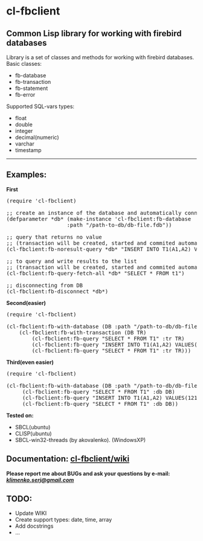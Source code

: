 cl-fbclient
===========
Common Lisp library for working with firebird databases
-----------
Library is a set of classes and methods for working with firebird databases.
Basic classes:
- fb-database
- fb-transaction
- fb-statement
- fb-error

Supported SQL-vars types:
- float
- double
- integer
- decimal(numeric)
- varchar
- timestamp

-----------
**Examples:**
-----------

**First**
<pre>
(require 'cl-fbclient)

;; create an instance of the database and automatically connect to the database
(defparameter *db* (make-instance 'cl-fbclient:fb-database
  				   :path "/path-to-db/db-file.fdb"))
             
;; query that returns no value
;; (transaction will be created, started and commited automatically)
(cl-fbclient:fb-noresult-query *db* "INSERT INTO T1(A1,A2) VALUES(121, 42)")

;; to query and write results to the list
;; (transaction will be created, started and commited automatically)
(cl-fbclient:fb-query-fetch-all *db* "SELECT * FROM t1")

;; disconnecting from DB
(cl-fbclient:fb-disconnect *db*)
</pre>
**Second(easier)**
<pre>
(require 'cl-fbclient)

(cl-fbclient:fb-with-database (DB :path "/path-to-db/db-file.fdb")
    (cl-fbclient:fb-with-transaction (DB TR)
     	(cl-fbclient:fb-query "SELECT * FROM T1" :tr TR)
        (cl-fbclient:fb-query "INSERT INTO T1(A1,A2) VALUES(121, 42)" :tr TR)
        (cl-fbclient:fb-query "SELECT * FROM T1" :tr TR)))
</pre>
**Third(even easier)**
<pre>
(require 'cl-fbclient)

(cl-fbclient:fb-with-database (DB :path "/path-to-db/db-file.fdb")
     (cl-fbclient:fb-query "SELECT * FROM T1" :db DB)
     (cl-fbclient:fb-query "INSERT INTO T1(A1,A2) VALUES(121, 42)" :db DB)
     (cl-fbclient:fb-query "SELECT * FROM T1" :db DB))
</pre>


**Tested on:**
  - SBCL(ubuntu)
  - CLISP(ubuntu)
  - SBCL-win32-threads (by akovalenko). (WindowsXP)

Documentation: <a href="http://github.com/klimenko-serj/cl-fbclient/wiki">**cl-fbclient/wiki**</a>
---------------     
<b>Please report me about BUGs and ask your questions by e-mail: *klimenko.serj@gmail.com* </b>

TODO:
---------------
- Update WIKI
- Create support types: date, time, array
- Add docstrings
- ...

